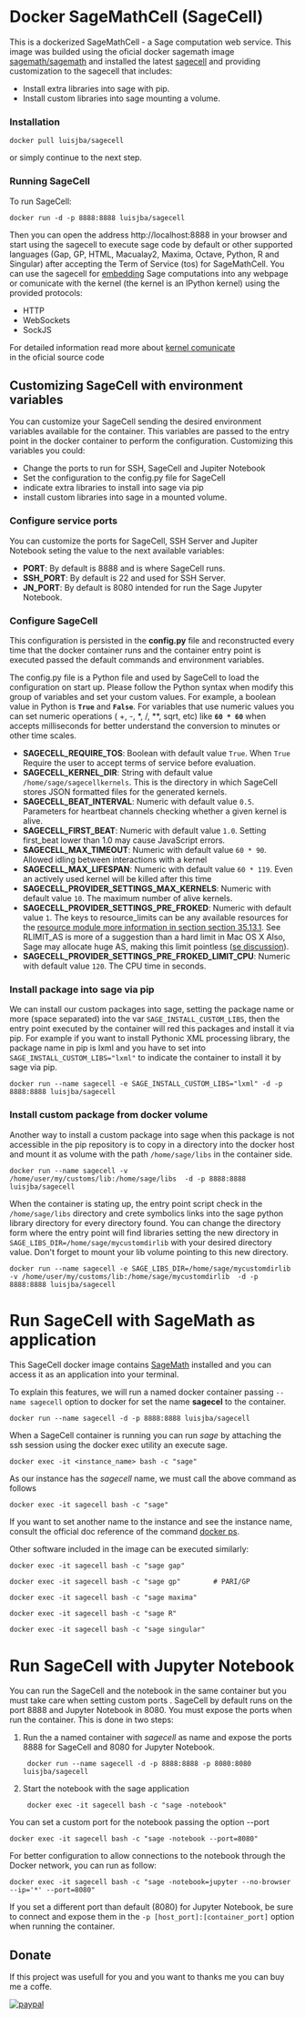 # Docker SageMathCell (SageCell)

This is a dockerized SageMathCell - a Sage computation web service. 
This image was builded using the oficial docker sagemath image 
[sagemath/sagemath](https://hub.docker.com/r/sagemath/sagemath) and 
installed the latest [sagecell](https://github.com/sagemath/sagecell) and providing 
customization to the sagecell that includes:
- Install extra libraries into sage with pip.
- Install custom libraries into sage mounting a volume.

### Installation

    docker pull luisjba/sagecell

or simply continue to the next step.

### Running SageCell

To run SageCell:

    docker run -d -p 8888:8888 luisjba/sagecell

Then you can open the address http://localhost:8888 in your browser and start
using the sagecell to execute sage code by default or other supported languages 
(Gap, GP, HTML, Macualay2, Maxima, Octave, Python, R and Singular) after accepting 
the Term of Service (tos) for SageMathCell. 
You can use the sagecell for [embedding](https://github.com/sagemath/sagecell/blob/master/doc/embedding.rst) 
Sage computations into any webpage or comunicate with the kernel (the  kernel is an IPython kernel)
using the provided protocols:

- HTTP
- WebSockets  
- SockJS

For detailed information read more about [kernel comunicate](https://github.com/sagemath/sagecell/blob/master/doc/messages.md)  
in the oficial source code

## Customizing SageCell with environment variables

You can customize your SageCell sending the desired  environment variables
available for the container. This variables are passed to the entry point in
the docker container to perform the configuration. Customizing this variables 
you could:  

- Change the ports to run for SSH, SageCell and Jupiter Notebook
- Set the configuration to the config.py file for SageCell
- indicate extra libraries to install into sage via pip 
- install custom libraries into sage in a mounted volume.

### Configure service ports

You can customize the ports for SageCell, SSH Server and Jupiter Notebook 
seting the value to the next available variables:

- **PORT**: By default is 8888 and is where SageCell runs.
- **SSH_PORT**: By default is 22 and used for SSH Server.
- **JN_PORT**: By default is 8080 intended for run the Sage Jupyter Notebook.

### Configure SageCell

This configuration is persisted in the **config.py** file and reconstructed 
every time that the docker container runs and the container entry point is 
executed passed the default commands and environment variables. 

The config.py file is a Python file and used by SageCell to load the configuration 
on start up. Please follow the Python syntax when modify this group of variables 
and set your custom values. For example, a boolean value in Python is **`True`** and **`False`**.
For variables that use numeric values you can set numeric operations ( +, -, *, /, **, sqrt, etc) like  **`60 * 60`** when 
accepts milliseconds for better understand the conversion to minutes or other time scales.


- **SAGECELL_REQUIRE_TOS**: Boolean with default value `True`. 
When `True` Require the user to accept terms of service before evaluation.
- **SAGECELL_KERNEL_DIR**: String with default value `/home/sage/sagecellkernels`. 
This is the directory in which SageCell stores JSON formatted files for the generated kernels.
- **SAGECELL_BEAT_INTERVAL**: Numeric with default value `0.5`. 
Parameters for heartbeat channels checking whether a given kernel is alive. 
- **SAGECELL_FIRST_BEAT**: Numeric with default value `1.0`. 
Setting first_beat lower than 1.0 may cause JavaScript errors.
- **SAGECELL_MAX_TIMEOUT**: Numeric with default value `60 * 90`. 
Allowed idling between interactions with a kernel
- **SAGECELL_MAX_LIFESPAN**: Numeric with default value `60 * 119`. 
Even an actively used kernel will be killed after this time
- **SAGECELL_PROVIDER_SETTINGS_MAX_KERNELS**: Numeric with default value `10`. 
The maximum number of alive kernels.
- **SAGECELL_PROVIDER_SETTINGS_PRE_FROKED**: Numeric with default value `1`. 
The keys to resource_limits can be any available resources
for the [resource module more information in section section 35.13.1](http://docs.python.org/library/resource.html ). 
See RLIMIT_AS is more of a suggestion than a hard limit in Mac OS X
Also, Sage may allocate huge AS, making this limit pointless 
([se discussion](https://groups.google.com/d/topic/sage-devel/1MM7UPcrW18/discussion)).
- **SAGECELL_PROVIDER_SETTINGS_PRE_FROKED_LIMIT_CPU**: Numeric with default value `120`. 
The CPU time in seconds.

### Install package into sage via pip

We can install our custom packages into sage, setting the package name or more (space separated) into 
the var `SAGE_INSTALL_CUSTOM_LIBS`, then the entry point executed by the container will red this packages
and install it via pip. For example if you want to install Pythonic XML processing library, the package name
in pip is lxml and you have to set into `SAGE_INSTALL_CUSTOM_LIBS="lxml"` to indicate the container to install
it by sage via pip.

    docker run --name sagecell -e SAGE_INSTALL_CUSTOM_LIBS="lxml" -d -p 8888:8888 luisjba/sagecell   

### Install custom package from docker volume

Another way to install a custom package into sage when this package is not accessible in the pip 
repository is to copy in a directory into the docker host and mount it as volume with the path `/home/sage/libs`
in the container side.

    docker run --name sagecell -v /home/user/my/customs/lib:/home/sage/libs  -d -p 8888:8888 luisjba/sagecell
    
When the container is stating up, the entry point script check in the `/home/sage/libs` directory and crete symbolics links
into the sage python library directory for every directory found. You can change the directory form where 
the entry point will find libraries setting the new directory in `SAGE_LIBS_DIR=/home/sage/mycustomdirlib`
with your desired directory value. Don't forget to mount your lib volume pointing to this new directory.

    docker run --name sagecell -e SAGE_LIBS_DIR=/home/sage/mycustomdirlib -v /home/user/my/customs/lib:/home/sage/mycustomdirlib  -d -p 8888:8888 luisjba/sagecell


# Run SageCell with SageMath as application

This SageCell docker image contains [SageMath](http://www.sagemath.org "SageMath is a free open-source mathematics software system licensed under the GPL")
installed and you can access it as an application into your terminal.
 
To explain this features, we will run a named docker container passing `--name sagecell` option to docker for 
set the name **sagecel** to the container.

    docker run --name sagecell -d -p 8888:8888 luisjba/sagecell

When a SageCell container is running you can run *sage* by attaching the ssh session using
the docker exec utility an execute sage.

    docker exec -it <instance_name> bash -c "sage"

As our instance has the *sagecell* name, we must call the above command as follows
    
    docker exec -it sagecell bash -c "sage"

If you want to set another name to the instance and see the instance name, consult the official
doc reference of the command [docker ps](https://docs.docker.com/engine/reference/commandline/ps/).


Other software included in the image can be executed similarly:

    docker exec -it sagecell bash -c "sage gap"

    docker exec -it sagecell bash -c "sage gp"        # PARI/GP

    docker exec -it sagecell bash -c "sage maxima"

    docker exec -it sagecell bash -c "sage R"

    docker exec -it sagecell bash -c "sage singular"

# Run SageCell with Jupyter Notebook

You can run the SageCell and the notebook in the same container but you
must take care when setting custom ports . SageCell by default runs on the port 8888
and Jupyter Notebook in 8080. You must expose the ports when run the container.
This is done in two steps:

1. Run the a named container with *sagecell* as name and expose the ports 8888 for SageCell
and 8080 for Jupyter Notebook.

        docker run --name sagecell -d -p 8888:8888 -p 8080:8080 luisjba/sagecell
        
2. Start the notebook with the sage application

        docker exec -it sagecell bash -c "sage -notebook"

You can set a custom port for the notebook passing the option --port

    docker exec -it sagecell bash -c "sage -notebook --port=8080"

For better configuration to allow connections to the notebook through the Docker network, you can run as follow:

    docker exec -it sagecell bash -c "sage -notebook=jupyter --no-browser --ip='*' --port=8080"
    
If you set a different port than default (8080) for Jupyter Notebook, be sure to connect and expose 
them in the `-p [host_port]:[container_port]` option when running the container.

## Donate

If this project was usefull for you and you want to thanks me you can buy me a coffe.

[![paypal](https://www.paypalobjects.com/en_US/i/btn/btn_donateCC_LG.gif)](https://www.paypal.com/cgi-bin/webscr?cmd=_s-xclick&hosted_button_id=GVCZHZPGL7E2U&source=url)
